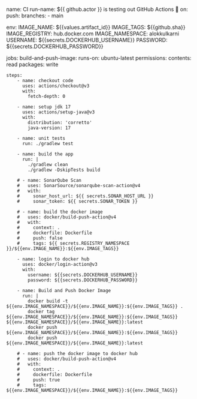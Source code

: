 name: CI
run-name: ${{ github.actor }} is testing out GitHub Actions 🚀
on:
  push:
    branches:
      - main

env:
  IMAGE_NAME: ${{values.artifact_id}}
  IMAGE_TAGS: ${{github.sha}}
  IMAGE_REGISTRY: hub.docker.com
  IMAGE_NAMESPACE: alokkulkarni
  USERNAME: ${{secrets.DOCKERHUB_USERNAME}}
  PASSWORD: ${{secrets.DOCKERHUB_PASSWORD}}

jobs:
  build-and-push-image:
    runs-on: ubuntu-latest
    permissions:
      contents: read
      packages: write
    
    steps:
        - name: checkout code
          uses: actions/checkout@v3
          with:
            fetch-depth: 0 

        - name: setup jdk 17
          uses: actions/setup-java@v3
          with:
            distribution: 'corretto'
            java-version: 17

        - name: unit tests
          run: ./gradlew test

        - name: build the app
          run: |
            ./gradlew clean
            ./gradlew -DskipTests build
        
        # - name: SonarQube Scan
        #   uses: SonarSource/sonarqube-scan-action@v4
        #   with:
        #     sonar_host_url: ${{ secrets.SONAR_HOST_URL }}
        #     sonar_token: ${{ secrets.SONAR_TOKEN }}
        
        # - name: build the docker image
        #   uses: docker/build-push-action@v4
        #   with:
        #     context: .
        #     dockerfile: Dockerfile
        #     push: false
        #     tags: ${{ secrets.REGISTRY_NAMESPACE }}/${{env.IMAGE_NAME}}:${{env.IMAGE_TAGS}}

        - name: login to docker hub
          uses: docker/login-action@v3
          with:
            username: ${{secrets.DOCKERHUB_USERNAME}}
            password: ${{secrets.DOCKERHUB_PASSWORD}}

        - name: Build and Push Docker Image
          run: |
            docker build -t ${{env.IMAGE_NAMESPACE}}/${{env.IMAGE_NAME}}:${{env.IMAGE_TAGS}} .
            docker tag ${{env.IMAGE_NAMESPACE}}/${{env.IMAGE_NAME}}:${{env.IMAGE_TAGS}} ${{env.IMAGE_NAMESPACE}}/${{env.IMAGE_NAME}}:latest
            docker push ${{env.IMAGE_NAMESPACE}}/${{env.IMAGE_NAME}}:${{env.IMAGE_TAGS}}
            docker push ${{env.IMAGE_NAMESPACE}}/${{env.IMAGE_NAME}}:latest

        # - name: push the docker image to docker hub
        #   uses: docker/build-push-action@v4
        #   with:
        #     context: .
        #     dockerfile: Dockerfile
        #     push: true
        #     tags: ${{env.IMAGE_NAMESPACE}}/${{env.IMAGE_NAME}}:${{env.IMAGE_TAGS}}
